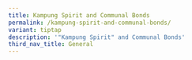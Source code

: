```yaml
---
title: Kampung Spirit and Communal Bonds
permalink: /kampung-spirit-and-communal-bonds/
variant: tiptap
description: '"Kampung Spirit" and Communal Bonds'
third_nav_title: General
---
```

